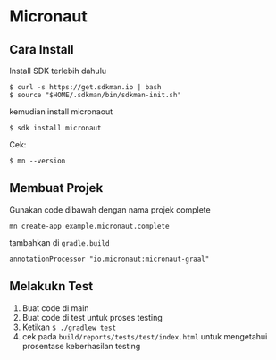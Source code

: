 # Micronaut
## Cara Install 
Install SDK terlebih dahulu
```
$ curl -s https://get.sdkman.io | bash
$ source "$HOME/.sdkman/bin/sdkman-init.sh"
```
kemudian install micronaout 
```
$ sdk install micronaut
```
Cek: 
```
$ mn --version
```
## Membuat Projek
Gunakan code dibawah dengan nama projek complete
```
mn create-app example.micronaut.complete
```
tambahkan di ```gradle.build```
```
annotationProcessor "io.micronaut:micronaut-graal"
```
## Melakukn Test
1. Buat code di main 
2. Buat code di test untuk proses testing
3. Ketikan ```$ ./gradlew test```
4. cek pada ```build/reports/tests/test/index.html``` untuk mengetahui prosentase keberhasilan testing
